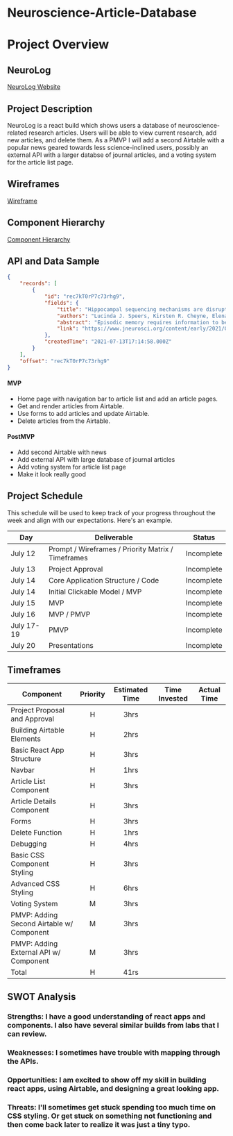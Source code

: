 # Neuroscience-Article-Database

# Project Overview

## NeuroLog

[NeuroLog Website](URL)

## Project Description

NeuroLog is a react build which shows users a database of neuroscience-related research articles. Users will be able to view current research, add new articles, and delete them. As a PMVP I will add a second Airtable with a popular news geared towards less science-inclined users, possibly an external API with a larger databse of journal articles, and a voting system for the article list page.

## Wireframes

[Wireframe](https://wireframe.cc/IsDCjP)

## Component Hierarchy
[Component Hierarchy](https://whimsical.com/p2-component-hiearchy-6mJuAWPjFT3EJXG5tZDDkM)

## API and Data Sample

```json
{
    "records": [
        {
            "id": "rec7kT0rP7c73rhg9",
            "fields": {
                "title": "Hippocampal sequencing mechanisms are disrupted in a maternal immune activation model of schizophrenia risk",
                "authors": "Lucinda J. Speers, Kirsten R. Cheyne, Elena Cavani, Tara Hayward, Robert Schmidt and David K. Bilkey",
                "abstract": "Episodic memory requires information to be stored and recalled in sequential order, and these processes are disrupted in schizophrenia. Hippocampal ph...",
                "link": "https://www.jneurosci.org/content/early/2021/07/12/JNEUROSCI.0730-21.2021"
            },
            "createdTime": "2021-07-13T17:14:58.000Z"
        }
    ],
    "offset": "rec7kT0rP7c73rhg9"
}
```

#### MVP 

- Home page with navigation bar to article list and add an article pages.
- Get and render articles from Airtable.
- Use forms to add articles and update Airtable.
- Delete articles from the Airtable.


#### PostMVP  

- Add second Airtable with news
- Add external API with large database of journal articles
- Add voting system for article list page
- Make it look really good

## Project Schedule

This schedule will be used to keep track of your progress throughout the week and align with our expectations. Here's an example.

|  Day | Deliverable | Status
|---|---| ---|
|July 12| Prompt / Wireframes / Priority Matrix / Timeframes | Incomplete
|July 13| Project Approval | Incomplete
|July 14| Core Application Structure / Code | Incomplete
|July 14| Initial Clickable Model / MVP | Incomplete
|July 15| MVP | Incomplete
|July 16| MVP / PMVP | Incomplete
|July 17-19 | PMVP| Incomplete
|July 20| Presentations | Incomplete

## Timeframes

| Component | Priority | Estimated Time | Time Invested | Actual Time |
| --- | :---: |  :---: | :---: | :---: |
| Project Proposal and Approval | H | 3hrs|  |  |
| Building Airtable Elements | H | 2hrs|  |  |
| Basic React App Structure | H | 3hrs|  |  |
| Navbar | H | 1hrs|  |  |
| Article List Component | H | 3hrs|  |  |
| Article Details Component | H | 3hrs|  |  |
| Forms | H | 3hrs|  |  |
| Delete Function | H | 1hrs|  |  |
| Debugging | H | 4hrs|  |  |
| Basic CSS Component Styling | H | 3hrs|  |  |
| Advanced CSS Styling | H | 6hrs|  |  |
| Voting System | M | 3hrs|  |  |
| PMVP: Adding Second Airtable w/ Component| M | 3hrs|  |  |
| PMVP: Adding External API w/ Component | M | 3hrs|  |  |
| Total | H | 41rs|  |  |

## SWOT Analysis

### Strengths: I have a good understanding of react apps and components. I also have several similar builds from labs that I can review.

### Weaknesses: I sometimes have trouble with mapping through the APIs. 

### Opportunities: I am excited to show off my skill in building react apps, using Airtable, and designing a great looking app.

### Threats: I'll sometimes get stuck spending too much time on CSS styling. Or get stuck on something not functioning and then come back later to realize it was just a tiny typo.
